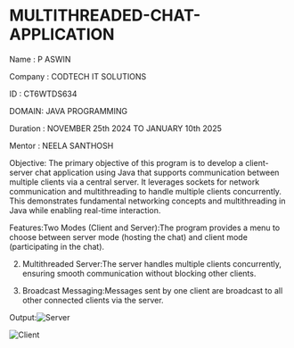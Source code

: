 # MULTITHREADED-CHAT-APPLICATION


Name : P ASWIN

Company : CODTECH IT SOLUTIONS

ID : CT6WTDS634

DOMAIN: JAVA PROGRAMMING

Duration : NOVEMBER 25th 2024 TO JANUARY 10th 2025

Mentor : NEELA SANTHOSH

Objective:
The primary objective of this program is to develop a client-server chat application using Java that supports communication between multiple clients via a central server. It leverages sockets for network communication and multithreading to handle multiple clients concurrently. This demonstrates fundamental networking concepts and multithreading in Java while enabling real-time interaction.

Features:Two Modes (Client and Server):The program provides a menu to choose between server mode (hosting the chat) and client mode (participating in the chat).

2. Multithreaded Server:The server handles multiple clients concurrently, ensuring smooth communication without blocking other clients.

3. Broadcast Messaging:Messages sent by one client are broadcast to all other connected clients via the server.

Output:![Server](https://github.com/user-attachments/assets/4a402e3d-d83e-43e1-a21a-0cc0306298d4)

![Client](https://github.com/user-attachments/assets/0e8c122f-c7a3-4807-9498-2bed1dafc30e)


